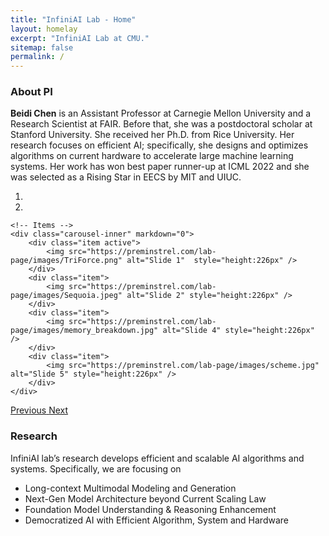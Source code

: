 ```yaml
---
title: "InfiniAI Lab - Home"
layout: homelay
excerpt: "InfiniAI Lab at CMU."
sitemap: false
permalink: /
---
```


### About PI
**Beidi Chen** is an Assistant Professor at Carnegie Mellon University and a Research Scientist at FAIR. Before that, she was a postdoctoral scholar at Stanford University. She received her Ph.D. from Rice University. Her research focuses on efficient AI; specifically, she designs and optimizes algorithms on current hardware to accelerate large machine learning systems. Her work has won best paper runner-up at ICML 2022 and she was selected as a Rising Star in EECS by MIT and UIUC.

<div markdown="0" id="carousel" class="carousel slide" data-ride="carousel" data-interval="4000" data-pause="hover" >
    <!-- Menu -->
    <ol class="carousel-indicators">
        <li data-target="#carousel" data-slide-to="0" class="active"></li>
        <li data-target="#carousel" data-slide-to="1"></li>
    </ol>

    <!-- Items -->
    <div class="carousel-inner" markdown="0">
        <div class="item active">
            <img src="https://preminstrel.com/lab-page/images/TriForce.png" alt="Slide 1"  style="height:226px" />
        </div>
        <div class="item">
            <img src="https://preminstrel.com/lab-page/images/Sequoia.jpeg" alt="Slide 2" style="height:226px" />
        </div>
        <div class="item">
            <img src="https://preminstrel.com/lab-page/images/memory_breakdown.jpg" alt="Slide 4" style="height:226px" />
        </div>
        <div class="item">
            <img src="https://preminstrel.com/lab-page/images/scheme.jpg" alt="Slide 5" style="height:226px" />
        </div>
    </div>
  <a class="left carousel-control" href="#carousel" role="button" data-slide="prev">
    <span class="glyphicon glyphicon-chevron-left" aria-hidden="true"></span>
    <span class="sr-only">Previous</span>
  </a>
  <a class="right carousel-control" href="#carousel" role="button" data-slide="next">
    <span class="glyphicon glyphicon-chevron-right" aria-hidden="true"></span>
    <span class="sr-only">Next</span>
  </a>
</div>

### Research
InfiniAI lab’s research develops efficient and scalable AI algorithms and systems. Specifically, we are focusing on
- Long-context Multimodal Modeling and Generation
- Next-Gen Model Architecture beyond Current Scaling Law
- Foundation Model Understanding & Reasoning Enhancement
- Democratized AI with Efficient Algorithm, System and Hardware



<!-- 
<figure class="fourth">
  <img src="https://preminstrel.com/lab-page/images/logopic/Logo_Leiden.jpg" style="width: 210px">
  <img src="https://preminstrel.com/lab-page/images/logopic/Logo_Nanofront.jpg" style="width: 110px">
  <img src="https://preminstrel.com/lab-page/images/logopic/Logo_NWO.jpg" style="width: 120px">
  <img src="https://preminstrel.com/lab-page/images/logopic/Logo_ERC.jpg" style="width: 110px">
</figure> -->
